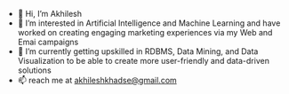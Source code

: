 - 👋 Hi, I’m Akhilesh
- 👀 I’m interested in Artificial Intelligence and Machine Learning and have worked on creating engaging marketing experiences via my Web and Emai campaigns
- 🌱 I’m currently getting upskilled in RDBMS, Data Mining, and Data Visualization to be able to create more user-friendly and data-driven solutions
- 📫 reach me at akhileshkhadse@gmail.com

<!---
Akhil990-byte/Akhil990-byte is a ✨ special ✨ repository because its `README.md` (this file) appears on your GitHub profile.
You can click the Preview link to take a look at your changes.
--->
